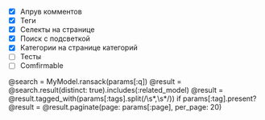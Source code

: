 - [x] Апрув комментов
- [x] Теги
- [x] Селекты на странице
- [x] Поиск с подсветкой
- [x] Категории на странице категорий
- [ ] Тесты
- [ ] Comfirmable

@search = MyModel.ransack(params[:q])
@result = @search.result(distinct: true).includes(:related_model)
@result = @result.tagged_with(params[:tags].split(/\s*,\s*/)) if params[:tag].present?
@result = @result.paginate(page: params[:page], per_page: 20)